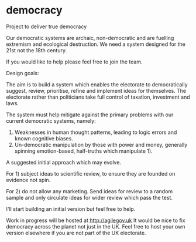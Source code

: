 # democracy
Project to deliver true democracy

Our democratic systems are archaic, non-democratic and are fuelling extremism and ecological destruction. 
We need a system designed for the 21st not the 18th century.

If you would like to help please feel free to join the team.

Design goals:

The aim is to build a system which enables the electorate to democratically suggest, review, prioritise, refine and implement ideas for themselves. The electorate rather than politicians take full control of taxation, investment and laws.

The system must help mitigate against the primary problems with our current democratic systems, namely:

1) Weaknesses in human thought patterns, leading to logic errors and known cognitive biases.
2) Un-democratic manipulation by those with power and money, generally spinning emotion-based, half-truths which manipulate 1).

A suggested initial approach which may evolve.

For 1) subject ideas to scientific review, to ensure they are founded on evidence not spin.

For 2) do not allow any marketing. Send ideas for review to a random sample and only circulate ideas for wider review which pass the test.

I'll start building an initial version but feel free to help.

Work in progress will be hosted at http://agilegov.uk
It would be nice to fix democracy across the planet not just in the UK. Feel free to host your own version elsewhere if you are not part of the UK electorate.



